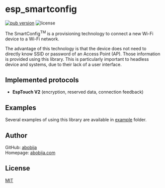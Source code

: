 # esp_smartconfig

[![pub version](https://img.shields.io/pub/v/esp_smartconfig?color=blue&logo=dart&style=for-the-badge)](https://pub.dev/packages/esp_smartconfig) ![license](https://img.shields.io/github/license/abobija/esp_smartconfig?style=for-the-badge)

The SmartConfig<sup>TM</sup> is a provisioning technology to connect a new Wi-Fi device to a Wi-Fi network.

The advantage of this technology is that the device does not need to directly know SSID or password of an Access Point (AP). Those information is provided using this library. This is particularly important to headless device and systems, due to their lack of a user interface.

## Implemented protocols

- **EspTouch V2** (encryption, reserved data, connection feedback)

## Examples

Several examples of using this library are available in [example](example) folder.

## Author

GitHub: [abobija](https://github.com/abobija)<br>
Homepage: [abobija.com](https://abobija.com)

## License

[MIT](LICENSE)